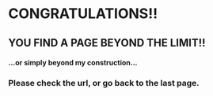 # CONGRATULATIONS!! 

## YOU FIND A PAGE BEYOND THE LIMIT!!

#### ...or simply beyond my construction...

### Please check the url, or go back to the last page.
